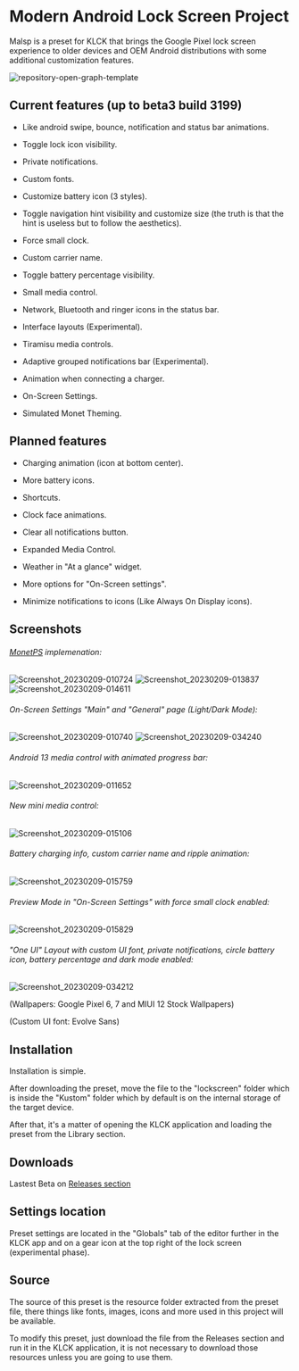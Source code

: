 # Modern Android Lock Screen Project
Malsp is a preset for KLCK that brings the Google Pixel lock screen experience to older devices and OEM Android distributions with some additional customization features.

![repository-open-graph-template](https://user-images.githubusercontent.com/51493723/217698608-f15c79a3-b74d-40db-a81b-199a223cb789.jpg)

## Current features (up to beta3 build 3199)

- Like android swipe, bounce, notification and status bar animations.

- Toggle lock icon visibility.

- Private notifications.

- Custom fonts.

- Customize battery icon (3 styles).

- Toggle navigation hint visibility and customize size (the truth is that the hint is useless but to follow the aesthetics).

- Force small clock.

- Custom carrier name.

- Toggle battery percentage visibility.

- Small media control.

- Network, Bluetooth and ringer icons in the status bar.

- Interface layouts (Experimental).

- Tiramisu media controls.

- Adaptive grouped notifications bar (Experimental).

- Animation when connecting a charger.

- On-Screen Settings.

- Simulated Monet Theming.

## Planned features

- Charging animation (icon at bottom center).

- More battery icons.

- Shortcuts.

- Clock face animations.

- Clear all notifications button.

- Expanded Media Control.

- Weather in "At a glance" widget.

- More options for "On-Screen settings".

- Minimize notifications to icons (Like Always On Display icons).

## Screenshots

###### [MonetPS](https://github.com/briankrd/MonetPS) implemenation:
![Screenshot_20230209-010724](https://user-images.githubusercontent.com/51493723/217745042-67ac4954-1b0c-4b5e-b736-c291eea253d6.png) ![Screenshot_20230209-013837](https://user-images.githubusercontent.com/51493723/217745477-a713df19-f8c3-4c88-acad-c8fc64a41985.png) ![Screenshot_20230209-014611](https://user-images.githubusercontent.com/51493723/217745531-b0225db6-9388-4a06-a47b-126a0604f899.png)

###### On-Screen Settings "Main" and "General" page (Light/Dark Mode):
![Screenshot_20230209-010740](https://user-images.githubusercontent.com/51493723/217745709-e89a9a15-10ec-40a4-b20a-b383957485af.png) ![Screenshot_20230209-034240](https://user-images.githubusercontent.com/51493723/217749570-e4499e6a-f49a-473f-b3a8-11bc8c84e0d0.png)

###### Android 13 media control with animated progress bar:
![Screenshot_20230209-011652](https://user-images.githubusercontent.com/51493723/217745898-3e6e7f49-3968-4515-8673-a1ff468cfb8b.png)

###### New mini media control:
![Screenshot_20230209-015106](https://user-images.githubusercontent.com/51493723/217746117-14869846-17a7-4f7b-9be2-c3f1cfa9be23.png)

###### Battery charging info, custom carrier name and ripple animation:
![Screenshot_20230209-015759](https://user-images.githubusercontent.com/51493723/217746298-0f593cf0-ec2e-4c7b-a93b-35327ae6525c.png)

###### Preview Mode in "On-Screen Settings" with force small clock enabled:
![Screenshot_20230209-015829](https://user-images.githubusercontent.com/51493723/217746471-51cc41e4-d744-4d2d-be29-3a4fe5d2dcd3.png)

###### "One UI" Layout with custom UI font, private notifications, circle battery icon, battery percentage and dark mode enabled:
![Screenshot_20230209-034212](https://user-images.githubusercontent.com/51493723/217750515-479e503a-89aa-4b01-87a3-8b6fdc2621a2.png)

(Wallpapers: Google Pixel 6, 7 and MIUI 12 Stock Wallpapers)

(Custom UI font: Evolve Sans)

## Installation
Installation is simple.

After downloading the preset, move the file to the "lockscreen" folder which is inside the "Kustom" folder which by default is on the internal storage of the target device.

After that, it's a matter of opening the KLCK application and loading the preset from the Library section.

## Downloads

Lastest Beta on [Releases section](https://github.com/briankrd/Malsp-KUSTOM/releases/)

## Settings location

Preset settings are located in the "Globals" tab of the editor further in the KLCK app and on a gear icon at the top right of the lock screen (experimental phase).

## Source

The source of this preset is the resource folder extracted from the preset file, there things like fonts, images, icons and more used in this project will be available.

To modify this preset, just download the file from the Releases section and run it in the KLCK application, it is not necessary to download those resources unless you are going to use them.
